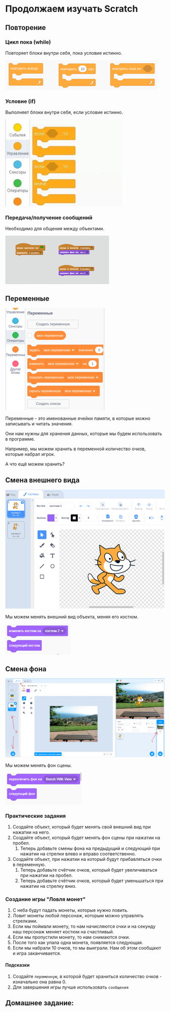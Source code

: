 # Продолжаем изучать Scratch

## Повторение

### Цикл пока (while)

Повторяет блоки внутри себя, пока условие истинно.

![](cycle.png)

### Условие (if)

Выполняет блоки внутри себя, если условие истинно.

![](if_else.png)

### Передача/получение сообщений

Необходимо для общения между объектами.

![](message.png)

## Переменные

![](variables.png)

Переменные - это именованные ячейки памяти, в которые можно записывать и читать значения.

Они нам нужны для хранения данных, которые мы будем использовать в программе.

Например, мы можем хранить в переменной количество очков, которые набрал игрок.

А что ещё можем хранить?

## Смена внешнего вида

![](costume.png)

Мы можем менять внешний вид объекта, меняя его костюм. 

![](command_look.png)

## Смена фона

![](background.png)

Мы можем менять фон сцены.

![](command_back.png)


### Практические задания

1. Создайте объект, который будет менять свой внешний вид при нажатии на него.
2. Создайте объект, который будет менять фон сцены при нажатии на пробел.
   1. Теперь добавьте смены фона на предыдущий и следующий при нажатии на стрелки влево и вправо соответственно.
3. Создайте объект, при нажатии на который будут прибавляться очки в переменную.
   1. Теперь добавьте счётчик очков, который будет увеличиваться при нажатии на пробел.
   2. Теперь добавьте счётчик очков, который будет уменьшаться при нажатии на стрелку вниз.


### Создание игры "Ловля монет"

1. С неба будут падать монеты, которые нужно ловить.
2. Ловит монеты любой персонаж, которым можно управлять стрелками.
3. Если мы поймали монету, то нам начисляются очки и на секунду наш персонаж меняет костюм на счастливый.
4. Если мы пропустили монету, то нам снимаются очки.
5. После того как упала одна монета, появляется следующая.
6. Если мы набрали 10 очков, то мы выиграли. Нам об этом сообщают и игра заканчивается.

#### Подсказки

1. Создайте ```переменную```, в которой будет храниться количество очков - изначально она равна 0.
2. Для завершения игры лучше использовать ```сообщения```


## Домашнее задание:







